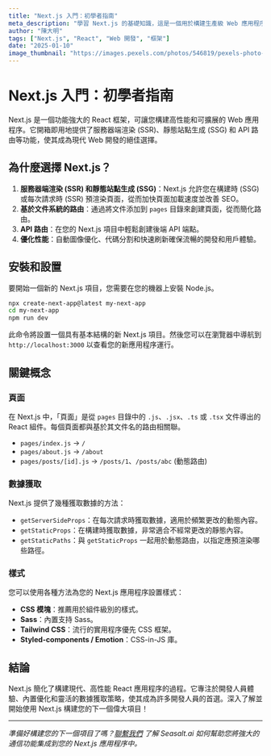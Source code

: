 ```yaml
---
title: "Next.js 入門：初學者指南"
meta_description: "學習 Next.js 的基礎知識，這是一個用於構建生產級 Web 應用程序的 React 框架，具有服務器端渲染和靜態站點生成功能。"
author: "陳大明"
tags: ["Next.js", "React", "Web 開發", "框架"]
date: "2025-01-10"
image_thumbnail: "https://images.pexels.com/photos/546819/pexels-photo-546819.jpeg?auto=compress&cs=tinysrgb&w=800"
---
```


# Next.js 入門：初學者指南

Next.js 是一個功能強大的 React 框架，可讓您構建高性能和可擴展的 Web 應用程序。它開箱即用地提供了服務器端渲染 (SSR)、靜態站點生成 (SSG) 和 API 路由等功能，使其成為現代 Web 開發的絕佳選擇。

## 為什麼選擇 Next.js？

1.  **服務器端渲染 (SSR) 和靜態站點生成 (SSG)**：Next.js 允許您在構建時 (SSG) 或每次請求時 (SSR) 預渲染頁面，從而加快頁面加載速度並改善 SEO。
2.  **基於文件系統的路由**：通過將文件添加到 `pages` 目錄來創建頁面，從而簡化路由。
3.  **API 路由**：在您的 Next.js 項目中輕鬆創建後端 API 端點。
4.  **優化性能**：自動圖像優化、代碼分割和快速刷新確保流暢的開發和用戶體驗。

## 安裝和設置

要開始一個新的 Next.js 項目，您需要在您的機器上安裝 Node.js。

```bash
npx create-next-app@latest my-next-app
cd my-next-app
npm run dev
```

此命令將設置一個具有基本結構的新 Next.js 項目。然後您可以在瀏覽器中導航到 `http://localhost:3000` 以查看您的新應用程序運行。

## 關鍵概念

### 頁面

在 Next.js 中，「頁面」是從 `pages` 目錄中的 `.js`、`.jsx`、`.ts` 或 `.tsx` 文件導出的 React 組件。每個頁面都與基於其文件名的路由相關聯。

-   `pages/index.js` -> `/`
-   `pages/about.js` -> `/about`
-   `pages/posts/[id].js` -> `/posts/1`、`/posts/abc` (動態路由)

### 數據獲取

Next.js 提供了幾種獲取數據的方法：

-   `getServerSideProps`：在每次請求時獲取數據，適用於頻繁更改的動態內容。
-   `getStaticProps`：在構建時獲取數據，非常適合不經常更改的靜態內容。
-   `getStaticPaths`：與 `getStaticProps` 一起用於動態路由，以指定應預渲染哪些路徑。

### 樣式

您可以使用各種方法為您的 Next.js 應用程序設置樣式：

-   **CSS 模塊**：推薦用於組件級別的樣式。
-   **Sass**：內置支持 Sass。
-   **Tailwind CSS**：流行的實用程序優先 CSS 框架。
-   **Styled-components / Emotion**：CSS-in-JS 庫。

## 結論

Next.js 簡化了構建現代、高性能 React 應用程序的過程。它專注於開發人員體驗、內置優化和靈活的數據獲取策略，使其成為許多開發人員的首選。深入了解並開始使用 Next.js 構建您的下一個偉大項目！

---

*準備好構建您的下一個項目了嗎？[聯繫我們](/#demo) 了解 Seasalt.ai 如何幫助您將強大的通信功能集成到您的 Next.js 應用程序中。*